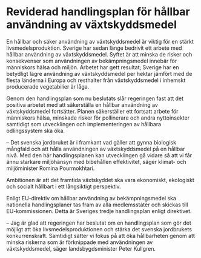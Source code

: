# Reviderad handlingsplan för hållbar användning av växtskyddsmedel

En hållbar och säker användning av växtskyddsmedel är viktig för en stärkt livsmedelsproduktion. Sverige har sedan länge bedrivit ett arbete med hållbar användning av växtskyddsmedel. Syftet är att minska de risker och konsekvenser som användningen av bekämpningsmedel innebär för människors hälsa och miljön. Arbetet har gett resultat; Sverige har en betydligt lägre användning av växtskyddsmedel per hektar jämfört med de flesta länderna i Europa och resthalter från växtskyddsmedel i inhemskt producerade vegetabilier är låga.

Genom den handlingsplan som nu beslutats slår regeringen fast att det positiva arbetet med att säkerställa en hållbar användning av växtskyddsmedel fortsätter. Planen säkerställer ett fortsatt arbete för människors hälsa, minskade risker för pollinerare och andra nyttoinsekter samtidigt som utvecklingen och implementeringen av hållbara odlingssystem ska öka.

– Det svenska jordbruket är i framkant vad gäller att gynna biologisk mångfald och att hålla användningen av växtskyddsmedel på en hållbar nivå. Med den här handlingsplanen kan utvecklingen gå vidare så att vi får ännu starkare miljöhänsyn med bibehållen effektivitet, säger klimat\- och miljöminister Romina Pourmokhtari.

Ambitionen är att det framtida växtskyddet ska vara ekonomiskt, ekologiskt och socialt hållbart i ett långsiktigt perspektiv.

Enligt EU\-direktiv om hållbar användning av bekämpningsmedel ska nationella handlingsplaner tas fram av alla medlemsstater och skickas till EU\-kommissionen. Detta är Sveriges tredje handlingsplan enligt direktivet.

– Jag är glad att regeringen har beslutat om en handlingsplan som gör det möjligt att öka livsmedelsproduktionen och stärka det svenska jordbrukets konkurrenskraft. Samtidigt sätter vi fokus på att öka hållbarheten genom att minska riskerna som är förknippade med användningen av växtskyddsmedel, säger landsbygdsminister Peter Kullgren.
